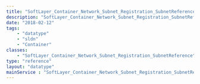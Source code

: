 ```yaml
---
title: "SoftLayer_Container_Network_Subnet_Registration_SubnetReference"
description: "SoftLayer_Container_Network_Subnet_Registration_SubnetReference is provided to reference [SoftLayer_Network_Subnet_Registration](/reference/datatypes/SoftLayer_Network_Subnet_Registration) object and the [SoftLayer_Network_Subnet](/reference/datatypes/SoftLayer_Network_Subnet) it references, in CIDR form. "
date: "2018-02-12"
tags:
    - "datatype"
    - "sldn"
    - "Container"
classes:
    - "SoftLayer_Container_Network_Subnet_Registration_SubnetReference"
type: "reference"
layout: "datatype"
mainService : "SoftLayer_Container_Network_Subnet_Registration_SubnetReference"
---
```

